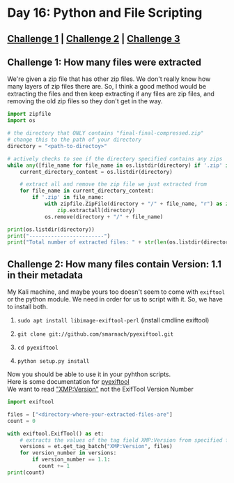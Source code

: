 # Day 16: Python and File Scripting

## [Challenge 1](#challenge-1-how-many-files-were-extracted) | [Challenge 2](#challenge-2-how-many-files-contain-version-1.1-in-their-metadata) | [Challenge 3](#challenge-3-finding-mcinventorys-christmas-request)

## Challenge 1: How many files were extracted

We're given a zip file that has other zip files. We don't really know how many layers of zip files there are. So, I think a good method would be extracting the files and then keep extracting if any files are zip files, and removing the old zip files so they don't get in the way.

```Python
import zipfile
import os

# the directory that ONLY contains "final-final-compressed.zip"
# change this to the path of your directory
directory = "<path-to-directoy>"

# actively checks to see if the directory specified contains any zips
while any([file_name for file_name in os.listdir(directory) if '.zip' in file_name]): 
    current_directory_content = os.listdir(directory)

    # extract all and remove the zip file we just extracted from
    for file_name in current_directory_content:
        if '.zip' in file_name:
            with zipfile.ZipFile(directory + "/" + file_name, "r") as zip:
                zip.extractall(directory)
            os.remove(directory + "/" + file_name)

print(os.listdir(directory))
print("------------------------")
print("Total number of extracted files: " + str(len(os.listdir(directory))))
```

## Challenge 2: How many files contain Version: 1.1 in their metadata

My Kali machine, and maybe yours too doesn't seem to come with `exiftool` or the python module. We need in order for us to script with it. So, we have to install both.

1. `sudo apt install libimage-exiftool-perl` (install cmdline exiftool)

2. `git clone git://github.com/smarnach/pyexiftool.git`

3. `cd pyexiftool`

4. `python setup.py install`

Now you should be able to use it in your pyhthon scripts.\
Here is some documentation for [pyexiftool](https://smarnach.github.io/pyexiftool/)\
We want to read ["XMP:Version"](https://www.adobe.com/products/xmp.html) not the ExifTool Version Number
```Python
import exiftool

files = ["<directory-where-your-extracted-files-are"]
count = 0

with exiftool.ExifTool() as et:
    # extracts the values of the tag field XMP:Version from specified files
    versions = et.get_tag_batch("XMP:Version", files)
    for version_number in versions:
        if version_number == 1.1:
          count += 1
print(count)
```
